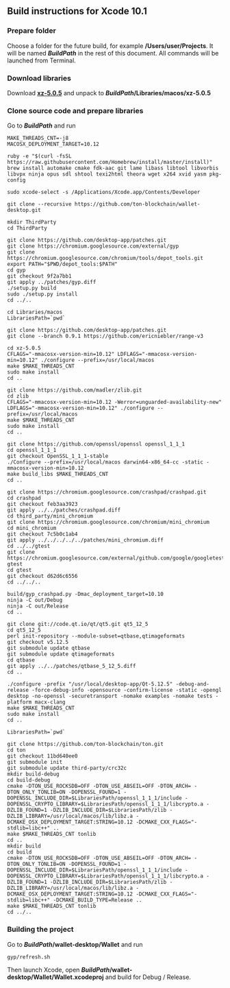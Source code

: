 ## Build instructions for Xcode 10.1

### Prepare folder

Choose a folder for the future build, for example **/Users/user/Projects**. It will be named ***BuildPath*** in the rest of this document. All commands will be launched from Terminal.

### Download libraries

Download [**xz-5.0.5**](http://tukaani.org/xz/xz-5.0.5.tar.gz) and unpack to ***BuildPath*/Libraries/macos/xz-5.0.5**

### Clone source code and prepare libraries

Go to ***BuildPath*** and run

    MAKE_THREADS_CNT=-j8
    MACOSX_DEPLOYMENT_TARGET=10.12

    ruby -e "$(curl -fsSL https://raw.githubusercontent.com/Homebrew/install/master/install)"
    brew install automake cmake fdk-aac git lame libass libtool libvorbis libvpx ninja opus sdl shtool texi2html theora wget x264 xvid yasm pkg-config

    sudo xcode-select -s /Applications/Xcode.app/Contents/Developer

    git clone --recursive https://github.com/ton-blockchain/wallet-desktop.git

    mkdir ThirdParty
    cd ThirdParty
    
    git clone https://github.com/desktop-app/patches.git
    git clone https://chromium.googlesource.com/external/gyp
    git clone https://chromium.googlesource.com/chromium/tools/depot_tools.git
    export PATH="$PWD/depot_tools:$PATH"
    cd gyp
    git checkout 9f2a7bb1
    git apply ../patches/gyp.diff
    ./setup.py build
    sudo ./setup.py install
    cd ../..

    cd Libraries/macos
    LibrariesPath=`pwd`

    git clone https://github.com/desktop-app/patches.git
    git clone --branch 0.9.1 https://github.com/ericniebler/range-v3

    cd xz-5.0.5
    CFLAGS="-mmacosx-version-min=10.12" LDFLAGS="-mmacosx-version-min=10.12" ./configure --prefix=/usr/local/macos
    make $MAKE_THREADS_CNT
    sudo make install
    cd ..

    git clone https://github.com/madler/zlib.git
    cd zlib
    CFLAGS="-mmacosx-version-min=10.12 -Werror=unguarded-availability-new" LDFLAGS="-mmacosx-version-min=10.12" ./configure --prefix=/usr/local/macos
    make $MAKE_THREADS_CNT
    sudo make install
    cd ..

    git clone https://github.com/openssl/openssl openssl_1_1_1
    cd openssl_1_1_1
    git checkout OpenSSL_1_1_1-stable
    ./Configure --prefix=/usr/local/macos darwin64-x86_64-cc -static -mmacosx-version-min=10.12
    make build_libs $MAKE_THREADS_CNT
    cd ..

    git clone https://chromium.googlesource.com/crashpad/crashpad.git
    cd crashpad
    git checkout feb3aa3923
    git apply ../../patches/crashpad.diff
    cd third_party/mini_chromium
    git clone https://chromium.googlesource.com/chromium/mini_chromium
    cd mini_chromium
    git checkout 7c5b0c1ab4
    git apply ../../../../../patches/mini_chromium.diff
    cd ../../gtest
    git clone https://chromium.googlesource.com/external/github.com/google/googletest gtest
    cd gtest
    git checkout d62d6c6556
    cd ../../..

    build/gyp_crashpad.py -Dmac_deployment_target=10.10
    ninja -C out/Debug
    ninja -C out/Release
    cd ..

    git clone git://code.qt.io/qt/qt5.git qt5_12_5
    cd qt5_12_5
    perl init-repository --module-subset=qtbase,qtimageformats
    git checkout v5.12.5
    git submodule update qtbase
    git submodule update qtimageformats
    cd qtbase
    git apply ../../patches/qtbase_5_12_5.diff
    cd ..

    ./configure -prefix "/usr/local/desktop-app/Qt-5.12.5" -debug-and-release -force-debug-info -opensource -confirm-license -static -opengl desktop -no-openssl -securetransport -nomake examples -nomake tests -platform macx-clang
    make $MAKE_THREADS_CNT
    sudo make install
    cd ..

    LibrariesPath=`pwd`

    git clone https://github.com/ton-blockchain/ton.git
    cd ton
    git checkout 11bd640ee0
    git submodule init
    git submodule update third-party/crc32c
    mkdir build-debug
    cd build-debug
    cmake -DTON_USE_ROCKSDB=OFF -DTON_USE_ABSEIL=OFF -DTON_ARCH= -DTON_ONLY_TONLIB=ON -DOPENSSL_FOUND=1 -DOPENSSL_INCLUDE_DIR=$LibrariesPath/openssl_1_1_1/include -DOPENSSL_CRYPTO_LIBRARY=$LibrariesPath/openssl_1_1_1/libcrypto.a -DZLIB_FOUND=1 -DZLIB_INCLUDE_DIR=$LibrariesPath/zlib -DZLIB_LIBRARY=/usr/local/macos/lib/libz.a -DCMAKE_OSX_DEPLOYMENT_TARGET:STRING=10.12 -DCMAKE_CXX_FLAGS="-stdlib=libc++" ..
    make $MAKE_THREADS_CNT tonlib
    cd ..
    mkdir build
    cd build
    cmake -DTON_USE_ROCKSDB=OFF -DTON_USE_ABSEIL=OFF -DTON_ARCH= -DTON_ONLY_TONLIB=ON -DOPENSSL_FOUND=1 -DOPENSSL_INCLUDE_DIR=$LibrariesPath/openssl_1_1_1/include -DOPENSSL_CRYPTO_LIBRARY=$LibrariesPath/openssl_1_1_1/libcrypto.a -DZLIB_FOUND=1 -DZLIB_INCLUDE_DIR=$LibrariesPath/zlib -DZLIB_LIBRARY=/usr/local/macos/lib/libz.a -DCMAKE_OSX_DEPLOYMENT_TARGET:STRING=10.12 -DCMAKE_CXX_FLAGS="-stdlib=libc++" -DCMAKE_BUILD_TYPE=Release ..
    make $MAKE_THREADS_CNT tonlib
    cd ../..

### Building the project

Go to ***BuildPath*/wallet-desktop/Wallet** and run

    gyp/refresh.sh

Then launch Xcode, open ***BuildPath*/wallet-desktop/Wallet/Wallet.xcodeproj** and build for Debug / Release.
